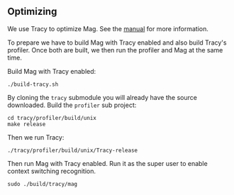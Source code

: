 ## Optimizing

We use Tracy to optimize Mag.  See the
[manual](https://bitbucket.com/wolfpld/tracy/downloads/tracy.pdf) for more information.

To prepare we have to build Mag with Tracy enabled and also build Tracy's profiler.  Once both are
built, we then run the profiler and Mag at the same time.

Build Mag with Tracy enabled:
```
./build-tracy.sh
```

By cloning the `tracy` submodule you will already have the source downloaded.  Build the `profiler`
sub project:
```
cd tracy/profiler/build/unix
make release
```

Then we run Tracy:
```
./tracy/profiler/build/unix/Tracy-release
```

Then run Mag with Tracy enabled.  Run it as the super user to enable context switching recognition.
```
sudo ./build/tracy/mag
```

